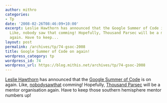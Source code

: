 ```yaml
---
author: mithro
categories:
- Tp
date: '2008-02-26T08:46:09+10:00'
excerpt: Leslie Hawthorn has announced that the Google Summer of Code is on again.
  Like, nobody saw that comming! Hopefully, Thousand Parsec will be a mentor organisation
  again. Have to keep...
layout: post
permalink: /archives/tp/74-gsoc-2008
title: Google Summer of Code on again!
wordpress_category: tp
wordpress_id: 74
wordpress_url: https://blog.mithis.net/archives/tp/74-gsoc-2008
---
```


<div ><p><a href="http://www.hawthornlandings.org">Leslie Hawthorn</a> has announced that the <a href="http://code.google.com/soc/2008">Google Summer of Code</a> is on again. Like, <a href="http://linux.conf.au/programme/detail?TalkID=122">nobody</a><a href="http://developers.slashdot.org/article.pl?sid=08/02/01/0532257">saw</a><a href="http://googlesummerofcode.blogspot.com/2008/02/clam-12-released.html">that</a> comming! Hopefully, <a href="http://www.thousandparsec.net/">Thousand Parsec</a> will be a mentor organisation again. Have to keep those southern hemisphere mentor numbers up!</p></div>